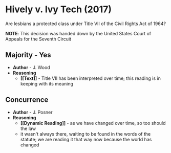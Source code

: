 # Hively v. Ivy Tech (2017)
Are lesbians a protected class under Title VII of the Civil Rights Act of 1964?

**NOTE**: This decision was handed down by the United States Court of Appeals for the Seventh Circuit

## Majority - Yes
* **Author** - J. Wood
* **Reasoning**
	* **[[Text]]** - Title VII has been interpreted over time; this reading is in keeping with its meaning

## Concurrence
* **Author** - J. Posner
* **Reasoning**
	* **[[Dynamic Reading]]** - as we have changed over time, so too should the law
	* it wasn't always there, waiting to be found in the words of the statute; we are reading it that way now because the world has changed